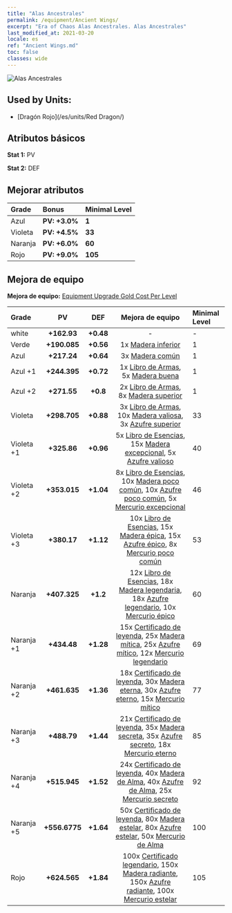 ```yaml
---
title: "Alas Ancestrales"
permalink: /equipment/Ancient Wings/
excerpt: "Era of Chaos Alas Ancestrales. Alas Ancestrales"
last_modified_at: 2021-03-20
locale: es
ref: "Ancient Wings.md"
toc: false
classes: wide
---
```


  ![Alas Ancestrales](/images/e/e_7082.png)

## Used by Units:

* [Dragón Rojo](/es/units/Red Dragon/) 


## Atributos básicos
 **Stat 1:** PV

 **Stat 2:** DEF

## Mejorar atributos

  |     Grade    |   Bonus | Minimal Level | 
  |:-------------|:--------|:--------------| 
  | Azul | **PV: +3.0%** | **1** | 
  | Violeta | **PV: +4.5%** | **33** | 
  | Naranja | **PV: +6.0%** | **60** | 
  | Rojo | **PV: +9.0%** | **105** | 


## Mejora de equipo
 **Mejora de equipo:** [Equipment Upgrade Gold Cost Per Level](/equipment/EquipmentUpgradeCostPerLevel/) 

  |          Grade      | PV | DEF | Mejora de equipo | Minimal Level |
  |:--------------------|:---------:|:---------:|:----------------:|:--------------|
  | white | **+162.93** | **+0.48** | - | - |
  | Verde | **+190.085** | **+0.56** | 1x [Madera inferior](/es/Items/mat_1/) | 1 |
  | Azul | **+217.24** | **+0.64** | 3x [Madera común](/es/Items/mat_7/) | 1 |
  | Azul +1 | **+244.395** | **+0.72** | 1x [Libro de Armas](/es/Items/mat_18/), 5x [Madera buena](/es/Items/mat_13/) | 1 |
  | Azul +2 | **+271.55** | **+0.8** | 2x [Libro de Armas](/es/Items/mat_25/), 8x [Madera superior](/es/Items/mat_20/) | 1 |
  | Violeta | **+298.705** | **+0.88** | 3x [Libro de Armas](/es/Items/mat_32/), 10x [Madera valiosa](/es/Items/mat_27/), 3x [Azufre superior](/es/Items/mat_22/) | 33 |
  | Violeta +1 | **+325.86** | **+0.96** | 5x [Libro de Esencias](/es/Items/mat_39/), 15x [Madera excepcional](/es/Items/mat_34/), 5x [Azufre valioso](/es/Items/mat_29/) | 40 |
  | Violeta +2 | **+353.015** | **+1.04** | 8x [Libro de Esencias](/es/Items/mat_46/), 10x [Madera poco común](/es/Items/mat_41/), 10x [Azufre poco común](/es/Items/mat_43/), 5x [Mercurio excepcional](/es/Items/mat_35/) | 46 |
  | Violeta +3 | **+380.17** | **+1.12** | 10x [Libro de Esencias](/es/Items/mat_53/), 15x [Madera épica](/es/Items/mat_48/), 15x [Azufre épico](/es/Items/mat_50/), 8x [Mercurio poco común](/es/Items/mat_42/) | 53 |
  | Naranja | **+407.325** | **+1.2** | 12x [Libro de Esencias](/es/Items/mat_60/), 18x [Madera legendaria](/es/Items/mat_55/), 18x [Azufre legendario](/es/Items/mat_57/), 10x [Mercurio épico](/es/Items/mat_49/) | 60 |
  | Naranja +1 | **+434.48** | **+1.28** | 15x [Certificado de leyenda](/es/Items/mat_67/), 25x [Madera mítica](/es/Items/mat_62/), 25x [Azufre mítico](/es/Items/mat_64/), 12x [Mercurio legendario](/es/Items/mat_56/) | 69 |
  | Naranja +2 | **+461.635** | **+1.36** | 18x [Certificado de leyenda](/es/Items/mat_74/), 30x [Madera eterna](/es/Items/mat_69/), 30x [Azufre eterno](/es/Items/mat_71/), 15x [Mercurio mítico](/es/Items/mat_63/) | 77 |
  | Naranja +3 | **+488.79** | **+1.44** | 21x [Certificado de leyenda](/es/Items/mat_81/), 35x [Madera secreta](/es/Items/mat_76/), 35x [Azufre secreto](/es/Items/mat_78/), 18x [Mercurio eterno](/es/Items/mat_70/) | 85 |
  | Naranja +4 | **+515.945** | **+1.52** | 24x [Certificado de leyenda](/es/Items/mat_88/), 40x [Madera de Alma](/es/Items/mat_83/), 40x [Azufre de Alma](/es/Items/mat_85/), 25x [Mercurio secreto](/es/Items/mat_77/) | 92 |
  | Naranja +5 | **+556.6775** | **+1.64** | 50x [Certificado de leyenda](/es/Items/mat_95/), 80x [Madera estelar](/es/Items/mat_90/), 80x [Azufre estelar](/es/Items/mat_92/), 50x [Mercurio de Alma](/es/Items/mat_84/) | 100 |
  | Rojo | **+624.565** | **+1.84** | 100x [Certificado legendario](/es/Items/mat_102/), 150x [Madera radiante](/es/Items/mat_97/), 150x [Azufre radiante](/es/Items/mat_99/), 100x [Mercurio estelar](/es/Items/mat_91/) | 105 |

